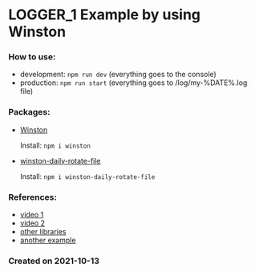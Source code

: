 # LOGGER_1 Example by using Winston

### How to use:
- development: `npm run dev` (everything goes to the console)
- production: `npm run start` (everything goes to /log/my-%DATE%.log file)

### Packages:

- [Winston](https://www.npmjs.com/package/winston)

  Install: ` npm i winston `

- [winston-daily-rotate-file](https://github.com/winstonjs/winston-daily-rotate-file)

  Install: `npm i winston-daily-rotate-file`

### References:
- [video 1](https://www.youtube.com/watch?v=A5YiqaQbsyI)
- [video 2](https://www.youtube.com/watch?v=m2q1Cevl_qw)
- [other libraries](https://openbase.com/categories/js/best-nodejs-logging-libraries)
- [another example](https://medium.com/@akshaypawar911/how-to-use-winston-daily-rotate-file-logger-in-nodejs-1e1996d2d38)
### Created on 2021-10-13
